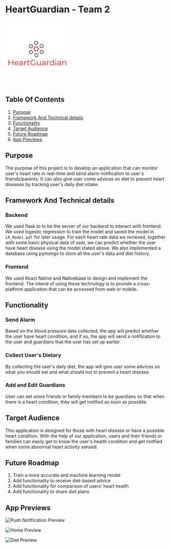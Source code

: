 
# HeartGuardian - Team 2

![logo](smallogo.png)

## Table Of Contents

1. [Purpose](#Purpose)
2. [Framework And Technical details](#Framework-And-Technical-details)
3. [Functionality](#Functionality)
4. [Target Audience](#Target-Audience)
5. [Future Roadmap](#Future-Roadmap)
6. [App Previews](#App-Previews)

## Purpose

The purpose of this project is to develop an application that can monitor user's heart rate in real-time and send alarm notification to user's friends/parents. It can also give user come advices on diet to prevent heart diseases by tracking user's daily diet intake.

## Framework And Technical details

### Backend

We used flask to to be the server of our backend to interact with frontend. We used logestic regression to train the model and saved the model in `LR_Model.pdl` for later usage. For each heart rate data we recieved, together with some basic physical data of user, we can predict whether the user have heart disease using the model stated above. We also implemented a database using pymongo to store all the user's data and diet history.

### Frontend

We used React Native and Nativebase to design and implement the frontend. The intend of using these technology is to provide a cross-platform application that can be accessed from web or mobile.

## Functionality

### Send Alarm

Based on the blood pressure data collected, the app will predict whether the user have heart condition, and if so, the app will send a notification to the user and guardians that the user has set up earlier.

### Collect User's Dietary

By collecting the user's daily diet, the app will give user some advices on what you should eat and what should not to prevent a heart disease.

### Add and Edit Guardians

User can set some friends or family members to be guardians so that when there is a heart condition, they will get notified as soon as possible.

## Target Audience

This application is designed for those with heart disease or have a possible heart condition. With the help of our application, users and their friends or families can easily get to know the user's health condition and get notified when some abnormal heart activity sensed.

## Future Roadmap

1. Train a more accurate and machine learning model
2. Add functionality to receive diet-based advice
3. Add functionality for comparison of users’ heart health
4. Add functionality to share diet plans

## App Previews
![Push Notification Preview](https://github.com/steven-lm/HeartGuardian/blob/main/previews/pushnotification.JPG)

![Home Preview](https://github.com/steven-lm/HeartGuardian/blob/main/previews/home.JPG)

![Diet Preview](https://github.com/steven-lm/HeartGuardian/blob/main/previews/diet.JPG)
